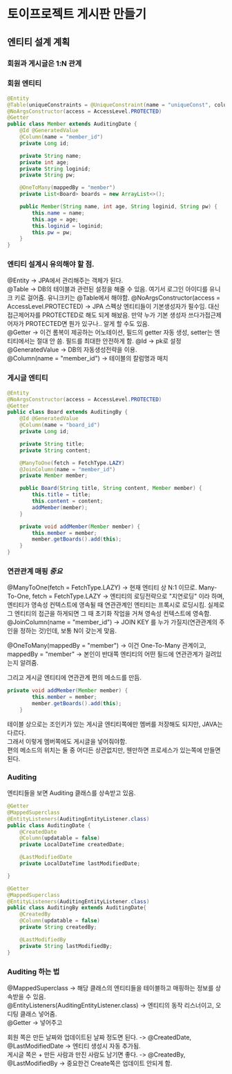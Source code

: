 # 토이프로젝트 게시판 만들기



## 엔티티 설계 계획

### 회원과 게시글은 1:N 관계

### 회원 엔티티

```java
@Entity
@Table(uniqueConstraints = @UniqueConstraint(name = "uniqueConst", columnNames = {"loginid"}))
@NoArgsConstructor(access = AccessLevel.PROTECTED)
@Getter
public class Member extends AuditingDate {
    @Id @GeneratedValue
    @Column(name = "member_id")
    private Long id;

    private String name;
    private int age;
    private String loginid;
    private String pw;

    @OneToMany(mappedBy = "member")
    private List<Board> boards = new ArrayList<>();

    public Member(String name, int age, String loginid, String pw) {
        this.name = name;
        this.age = age;
        this.loginid = loginid;
        this.pw = pw;
    }
}
```

### 엔티티 설계시 유의해야 할 점.

@Entity -> JPA에서 관리해주는 객체가 된다.   
@Table -> DB의 테이블과 관련된 설정을 해줄 수 있음. 여기서 로그인 아이디를 유니크 키로 걸어줌. 유니크키는 @Table에서 해야함.
@NoArgsConstructor(access = AccessLevel.PROTECTED) -> JPA 스펙상 엔티티들이 기본생성자가 필수임. 대신 접근제어자를 PROTECTED로 해도 되게 해놨음. 만약 누가 기본 생성자 쓰다가접근제어자가 PROTECTED면 뭔가 있구나.. 알게 할 수도 있음.   
@Getter -> 이건 롬복이 제공하는 어노테이션, 필드의 getter 자동 생성, setter는 엔티티에서는 절대 안 씀. 필드를 최대한 안전하게 함.
@Id -> pk로 설정   
@GeneratedValue -> DB의 자동생성전략을 이용.   
@Column(name = "member_id") -> 테이블의 칼럼명과 매치   

### 게시글 엔티티

```java
@Entity
@NoArgsConstructor(access = AccessLevel.PROTECTED)
@Getter
public class Board extends AuditingBy {
    @Id @GeneratedValue
    @Column(name = "board_id")
    private Long id;

    private String title;
    private String content;

    @ManyToOne(fetch = FetchType.LAZY)
    @JoinColumn(name = "member_id")
    private Member member;

    public Board(String title, String content, Member member) {
        this.title = title;
        this.content = content;
        addMember(member);
    }

    private void addMember(Member member) {
        this.member = member;
        member.getBoards().add(this);
    }
}
```

### 연관관계 매핑 *중요*

@ManyToOne(fetch = FetchType.LAZY) -> 현재 엔티티 상 N:1 이므로. Many-To-One, fetch = FetchType.LAZY -> 엔티티의 로딩전략으로 "지연로딩" 이라 하며, 엔티티가 영속성 컨텍스트에 영속될 때 연관관계인 엔티티는 프록시로 로딩시킴. 실제로 그 엔티티의 접근을 하게되면 그 때 초기화 작업을 거쳐 영속성 컨텍스트에 영속함.   
@JoinColumn(name = "member_id") -> JOIN KEY 를 누가 가질지(연관관계의 주인을 정하는 것)인데, 보통 N이 갖는게 맞음.

@OneToMany(mappedBy = "member") -> 이건 One-To-Many 관계이고, mappedBy = "member" -> 본인이 반대쪽 엔티티의 어떤 필드에 연관관계가 걸려있는지 알려줌.

그리고 게시글 엔티티에 연관관계 편의 메소드를 만듬.

```java
private void addMember(Member member) {
        this.member = member;
        member.getBoards().add(this);
    }
```

테이블 상으로는 조인키가 있는 게시글 엔티티쪽에만 멤버를 저장해도 되지만, JAVA는 다르다.  
그래서 이렇게 멤버쪽에도 게시글을 넣어줘야함.   
편의 메소드의 위치는 둘 중 어디든 상관없지만, 웬만하면 프로세스가 있는쪽에 만들면 된다.

### Auditing

엔티티들을 보면 Auditing 클래스를 상속받고 있음.


```java
@Getter
@MappedSuperclass
@EntityListeners(AuditingEntityListener.class)
public class AuditingDate {
    @CreatedDate
    @Column(updatable = false)
    private LocalDateTime createdDate;

    @LastModifiedDate
    private LocalDateTime lastModifiedDate;

}
```

```java
@Getter
@MappedSuperclass
@EntityListeners(AuditingEntityListener.class)
public class AuditingBy extends AuditingDate{
    @CreatedBy
    @Column(updatable = false)
    private String createdBy;

    @LastModifiedBy
    private String lastModifiedBy;
}
```

### Auditing 하는 법

@MappedSuperclass -> 해당 클래스의 엔티티들을 테이블하고 매핑하는 정보를 상속받을 수 있음.   
@EntityListeners(AuditingEntityListener.class) -> 엔티티의 동작 리스너이고, 오디팅 클래스 넣어줌.   
@Getter -> 넣어주고

회원 쪽은 만든 날짜와 업데이트된 날짜 정도면 된다. -> @CreatedDate, @LastModifiedDate -> 엔티티 생성시 자동 추가됨.   
게시글 쪽은 + 만든 사람과 만진 사람도 남기면 좋다. -> @CreatedBy, @LastModifiedBy -> 중요한건 Create쪽은 업데이트 안되게 함.

